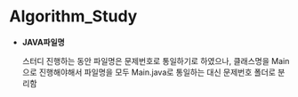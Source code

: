 # Algorithm_Study


* **JAVA파일명** 

     스터디 진행하는 동안 파일명은 문제번호로 통일하기로 하였으나, 
     클래스명을 Main으로 진행해야해서 파일명을 모두 Main.java로 통일하는 대신 문제번호 폴더로 분리함
